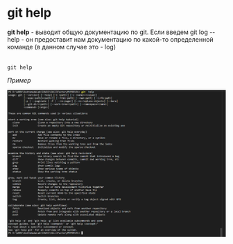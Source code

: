 # git help

**git help** - выводит общую документацию по git. Если введем git log --help - он предоставит нам документацию по какой-то определенной команде (в данном случае это - log)
```bash=

git help
```

*Пример*

![git help](/pics/Help.png)
